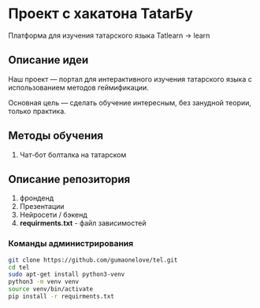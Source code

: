 # Проект с хакатона TatarБу
Платформа для изучения татарского языка Tatlearn -> learn

## Описание идеи

Наш проект — портал для интерактивного изучения татарского языка с использованием методов геймификации.

Основная цель — сделать обучение интересным, без занудной теории, только практика.

## Методы обучения
1. Чат-бот болталка на татарском


## Описание репозитория
1. фронденд
2. Презентации
3. Нейросети / бэкенд
4. **requirments.txt** - файл зависимостей

### Команды администрирования
```bash
git clone https://github.com/gumaonelove/tel.git
cd tel
sudo apt-get install python3-venv
python3 -m venv venv
source venv/bin/activate
pip install -r requirments.txt
```